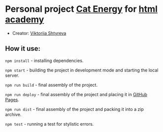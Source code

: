 # Personal project [Cat Energy](https://victoriiashtyreva.github.io/1867789-cat-energy-24) for [html academy](https://htmlacademy.ru/study)

* Creator: [Viktoriia Shtyreva](https://github.com/VictoriiaShtyreva)

## How it use:

`npm install` - installing dependencies.

`npm start` - building the project in development mode and starting the local server.

`npm run build` - final assembly of the project.

`npm run deploy` - final assembly of the project and placing it in [GitHub Pages](https://pages.github.com).

`npm run dist` - final assembly of the project and packing it into a zip archive.

`npm test` - running a test for stylistic errors.


